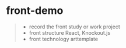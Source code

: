 # front-demo

> - record the front study or work project
> - front structure React, Knockout.js <br/>
> - front technology arttemplate
